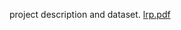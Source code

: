 project description and dataset.
[lrp.pdf](https://github.com/user-attachments/files/18209850/lrp.pdf)
